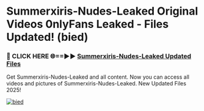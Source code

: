 # Summerxiris-Nudes-Leaked Original Videos 0nlyFans Leaked - Files Updated! (bied)

<h3>🔴 CLICK HERE 🌐==►► <a href="https://tinyurl.com/5h6xmrr3" rel="nofollow">Summerxiris-Nudes-Leaked Updated Files</a></h3>

Get Summerxiris-Nudes-Leaked and all content. Now you can access all videos and pictures of Summerxiris-Nudes-Leaked. New Updated Files 2025!

[![bied](https://i.imgur.com/KVD873Z.gif)](https://tinyurl.com/5h6xmrr3)
